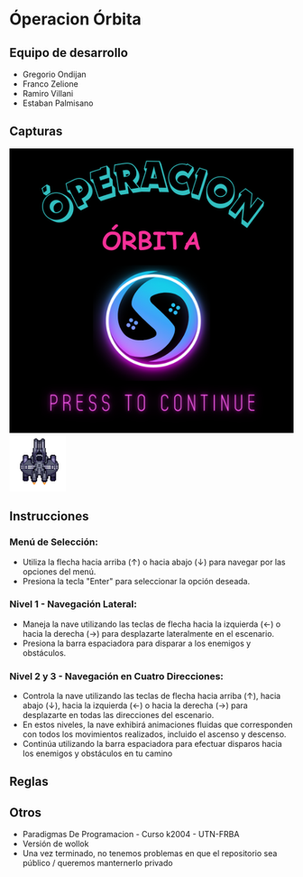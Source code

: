 # Óperacion Órbita

## Equipo de desarrollo

- Gregorio Ondijan
- Franco Zelione
- Ramiro Villani
- Estaban Palmisano

## Capturas

![Juego](assets/portada.png) ![Nave](assets/0p.png)

## Instrucciones

### Menú de Selección:

- Utiliza la flecha hacia arriba (↑) o hacia abajo (↓) para navegar por las opciones del menú.
- Presiona la tecla "Enter" para seleccionar la opción deseada.

### Nivel 1 - Navegación Lateral:

- Maneja la nave utilizando las teclas de flecha hacia la izquierda (←) o hacia la derecha (→) para desplazarte lateralmente en el escenario.
- Presiona la barra espaciadora para disparar a los enemigos y obstáculos.

### Nivel 2 y 3 - Navegación en Cuatro Direcciones:

- Controla la nave utilizando las teclas de flecha hacia arriba (↑), hacia abajo (↓), hacia la izquierda (←) o hacia la derecha (→) para desplazarte en todas las direcciones del escenario.
- En estos niveles, la nave exhibirá animaciones fluidas que corresponden con todos los movimientos realizados, incluido el ascenso y descenso.
- Continúa utilizando la barra espaciadora para efectuar disparos hacia los enemigos y obstáculos en tu camino

## Reglas

## Otros

- Paradigmas De Programacion - Curso k2004 - UTN-FRBA
- Versión de wollok
- Una vez terminado, no tenemos problemas en que el repositorio sea público / queremos manternerlo privado
